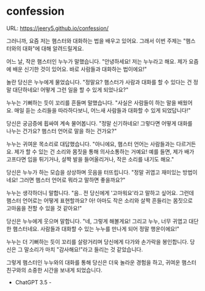# confession
 URL: https://jeery5.github.io/confession/


그러니까, 요즘 저는 햄스터와 대화하는 법을 배우고 있어요. 그래서 이번 주제는 "햄스터와의 대화"에 대해 알려드릴게요.

어느 날, 작은 햄스터인 누누가 말했습니다. "안녕하세요! 저는 누누라고 해요. 제가 요즘에 배운 신기한 것이 있어요. 바로 사람들과 대화하는 법이에요!"

놀란 당신은 누누에게 물었습니다. "정말요? 햄스터가 사람과 대화를 할 수 있다는 건 정말 대단하네요! 어떻게 그런 일을 할 수 있게 되었나요?"

누누는 기뻐하는 듯이 꼬리를 흔들며 말했습니다. "사실은 사람들이 하는 말을 배웠어요. 매일 듣는 소리들을 따라하다보니, 어느새 사람들과 대화할 수 있게 되었답니다!"

당신은 궁금증에 휩싸여 계속 물어봅니다. "정말 신기하네요! 그렇다면 어떻게 대화를 나누는 건가요? 햄스터 언어로 말을 하는 건가요?"

누누는 귀여운 목소리로 대답했습니다. "아니에요, 햄스터 언어는 사람들과는 다르거든요. 제가 할 수 있는 건 소리와 몸짓을 통해 의사소통하는 거예요! 예를 들면, 제가 배가 고프다면 입을 튀기거나, 살짝 발을 들어올리거나, 작은 소리를 내기도 해요."

당신은 누누가 하는 모습을 상상하며 웃음을 터뜨립니다. "정말 귀엽고 재미있는 방법이네요! 그러면 햄스터 언어로 뭐라고 말하면 좋을까요?"

누누는 생각하더니 말합니다. "음.. 전 당신에게 '고마워요'라고 말하고 싶어요. 그런데 햄스터 언어로는 어떻게 표현할까요? 아! 아마도 작은 소리와 살짝 흔들리는 몸짓으로 고마움을 전할 수 있을 것 같아요!"

당신은 누누에게 웃으며 말합니다. "네, 그렇게 해볼게요! 그리고 누누, 너무 귀엽고 대단한 햄스터네요. 사람들과 대화할 수 있는 누누를 만나게 되어 정말 행운이에요!"

누누는 더 기뻐하는 듯이 꼬리를 살랑거리며 당신에게 다가와 손가락을 봉인합니다. 당신은 그 말소리가 마치 "감사해요!"라고 들리는 것 같았습니다.

그렇게 햄스터인 누누와의 대화를 통해 당신은 더욱 놀라운 경험을 하고, 귀여운 햄스터 친구와의 소중한 시간을 보내게 되었습니다.

- ChatGPT 3.5 -

